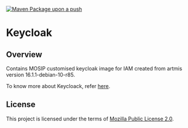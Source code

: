 [![Maven Package upon a push](https://github.com/mosip/keycloak/actions/workflows/push_trigger.yml/badge.svg?branch=develop)](https://github.com/mosip/keycloak/actions/workflows/push_trigger.yml)

# Keycloak

## Overview
Contains MOSIP customised keycloak image for IAM created from artmis version 16.1.1-debian-10-r85.  

To know more about Keycloack, refer [here](https://docs.mosip.io/1.2.0/modules/keycloak).

## License
This project is licensed under the terms of [Mozilla Public License 2.0](LICENSE).